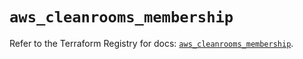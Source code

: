 # `aws_cleanrooms_membership`

Refer to the Terraform Registry for docs: [`aws_cleanrooms_membership`](https://registry.terraform.io/providers/hashicorp/aws/5.90.0/docs/resources/cleanrooms_membership).
